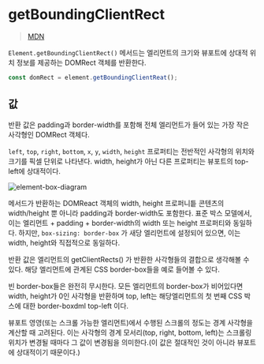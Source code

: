 # getBoundingClientRect

> [MDN](https://developer.mozilla.org/ko/docs/Web/API/Element/getBoundingClientRect)

`Element.getBoundingClientRect()` 메서드는 엘리먼트의 크기와 뷰포트에 상대적 위치 정보를 제공하는 DOMRect 객체를 반환한다.

```js
const domRect = element.getBoundingClientReat();
```

## 값

반환 값은 padding과 border-width를 포함해 전체 엘리먼트가 들어 있는 가장 작은 사각형인 DOMRect 객체다.

`left`, `top`, `right`, `bottom`, `x`, `y`, `width`, `height` 프로퍼티는 전반적인 사각형의 위치와 크기를 픽셀 단위로 나타낸다. width, height가 아닌 다른 프로퍼티는 뷰포트의 top-left에 상대적이다.

![element-box-diagram](https://developer.mozilla.org/ko/docs/Web/API/Element/getBoundingClientRect/element-box-diagram.png)

메서드가 반환하는 DOMReact 객체의 width, height 프로퍼니틑 콘텐츠의 width/height 뿐 아니라 padding과 border-width도 포함한다. 표준 박스 모델에서, 이는 엘리먼트 + padding + border-width의 width 또는 height 프로퍼티와 동일하다. 하지만, `box-sizing: border-box` 가 새당 엘리먼트에 설정되어 있으면, 이는 width, height와 직접적으로 동일하다.

반환 값은 엘리먼트의 getClientRects() 가 반환한 사각형들의 결합으로 생각해볼 수 있다. 해당 엘리먼트에 관계된 CSS border-box들을 예로 들어볼 수 있다.

빈 border-box들은 완전히 무시한다. 모든 엘리먼트의 border-box가 비어있다면 width, height가 0인 사각형을 반환하며 top, left는 해당엘리먼트의 첫 번째 CSS 박스에 대한 border-boxdml top-left 이다.

뷰포트 영영(또는 스크롤 가능한 엘리먼트)에서 수행된 스크롤의 정도는 경계 사각형을 계산할 때 고려된다. 이는 사각형의 경계 모서리(top, right, bottom, left)는 스크롤링 위치가 변경될 때마다 그 값이 변경됨을 의미한다.(이 값은 절대적인 것이 아니라 뷰포트에 상대적이기 때문이다.)